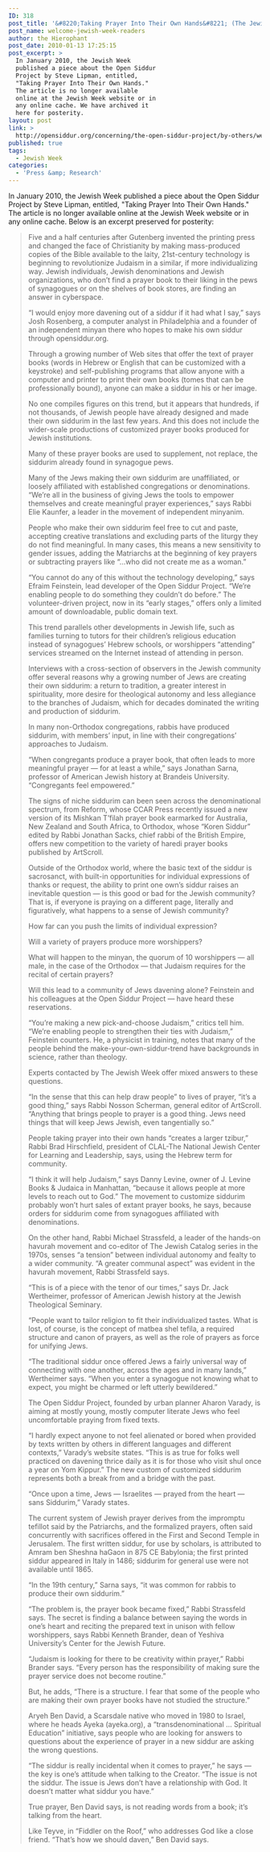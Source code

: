 ```yaml
---
ID: 318
post_title: '&#8220;Taking Prayer Into Their Own Hands&#8221; (The Jewish Week 2010)'
post_name: welcome-jewish-week-readers
author: the Hierophant
post_date: 2010-01-13 17:25:15
post_excerpt: >
  In January 2010, the Jewish Week
  published a piece about the Open Siddur
  Project by Steve Lipman, entitled,
  "Taking Prayer Into Their Own Hands."
  The article is no longer available
  online at the Jewish Week website or in
  any online cache. We have archived it
  here for posterity.
layout: post
link: >
  http://opensiddur.org/concerning/the-open-siddur-project/by-others/welcome-jewish-week-readers/
published: true
tags:
  - Jewish Week
categories:
  - 'Press &amp; Research'
---
```

In January 2010, the Jewish Week published a piece about the Open Siddur Project by Steve Lipman, entitled, "Taking Prayer Into Their Own Hands." The article is no longer available online at the Jewish Week website or in any online cache. Below is an excerpt preserved for posterity:

<blockquote>
Five and a half centuries after Gutenberg invented the printing press and changed the face of Christianity by making mass-produced copies of the Bible available to the laity, 21st-century technology is beginning to revolutionize Judaism in a similar, if more individualizing way. Jewish individuals, Jewish denominations and Jewish organizations, who don’t find a prayer book to their liking in the pews of synagogues or on the shelves of book stores, are finding an answer in cyberspace.

“I would enjoy more davening out of a siddur if it had what I say,” says Josh Rosenberg, a computer analyst in Philadelphia and a founder of an independent minyan there who hopes to make his own siddur through opensiddur.org.

Through a growing number of Web sites that offer the text of prayer books (words in Hebrew or English that can be customized with a keystroke) and self-publishing programs that allow anyone with a computer and printer to print their own books (tomes that can be professionally bound), anyone can make a siddur in his or her image.

No one compiles figures on this trend, but it appears that hundreds, if not thousands, of Jewish people have already designed and made their own siddurim in the last few years. And this does not include the wider-scale productions of customized prayer books produced for Jewish institutions.

Many of these prayer books are used to supplement, not replace, the siddurim already found in synagogue pews.

Many of the Jews making their own siddurim are unaffiliated, or loosely affiliated with established congregations or denominations. “We’re all in the business of giving Jews the tools to empower themselves and create meaningful prayer experiences,” says Rabbi Elie Kaunfer, a leader in the movement of independent minyanim.

People who make their own siddurim feel free to cut and paste, accepting creative translations and excluding parts of the liturgy they do not find meaningful. In many cases, this means a new sensitivity to gender issues, adding the Matriarchs at the beginning of key prayers or subtracting prayers like “...who did not create me as a woman.”

“You cannot do any of this without the technology developing,” says Efraim Feinstein, lead developer of the Open Siddur Project. “We’re enabling people to do something they couldn’t do before.” The volunteer-driven project, now in its “early stages,” offers only a limited amount of downloadable, public domain text.

This trend parallels other developments in Jewish life, such as families turning to tutors for their children’s religious education instead of synagogues’ Hebrew schools, or worshippers “attending” services streamed on the Internet instead of attending in person.

Interviews with a cross-section of observers in the Jewish community offer several reasons why a growing number of Jews are creating their own siddurim: a return to tradition, a greater interest in spirituality, more desire for theological autonomy and less allegiance to the branches of Judaism, which for decades dominated the writing and production of siddurim.

In many non-Orthodox congregations, rabbis have produced siddurim, with members’ input, in line with their congregations’ approaches to Judaism.

“When congregants produce a prayer book, that often leads to more meaningful prayer — for at least a while,” says Jonathan Sarna, professor of American Jewish history at Brandeis University. “Congregants feel empowered.”

The signs of niche siddurim can been seen across the denominational spectrum, from Reform, whose CCAR Press recently issued a new version of its Mishkan T’filah prayer book earmarked for Australia, New Zealand and South Africa, to Orthodox, whose “Koren Siddur” edited by Rabbi Jonathan Sacks, chief rabbi of the British Empire, offers new competition to the variety of haredi prayer books published by ArtScroll.

Outside of the Orthodox world, where the basic text of the siddur is sacrosanct, with built-in opportunities for individual expressions of thanks or request, the ability to print one own’s siddur raises an inevitable question — is this good or bad for the Jewish community? That is, if everyone is praying on a different page, literally and figuratively, what happens to a sense of Jewish community?

How far can you push the limits of individual expression?

Will a variety of prayers produce more worshippers?

What will happen to the minyan, the quorum of 10 worshippers — all male, in the case of the Orthodox — that Judaism requires for the recital of certain prayers?

Will this lead to a community of Jews davening alone? Feinstein and his colleagues at the Open Siddur Project –– have heard these reservations.

“You’re making a new pick-and-choose Judaism,” critics tell him. “We’re enabling people to strengthen their ties with Judaism,” Feinstein counters. He, a physicist in training, notes that many of the people behind the make-your-own-siddur-trend have backgrounds in science, rather than theology.

Experts contacted by The Jewish Week offer mixed answers to these questions.

“In the sense that this can help draw people” to lives of prayer, “it’s a good thing,” says Rabbi Nosson Scherman, general editor of ArtScroll. “Anything that brings people to prayer is a good thing. Jews need things that will keep Jews Jewish, even tangentially so.”

People taking prayer into their own hands “creates a larger tzibur,” Rabbi Brad Hirschfield, president of CLAL-The National Jewish Center for Learning and Leadership, says, using the Hebrew term for community.

“I think it will help Judaism,” says Danny Levine, owner of J. Levine Books & Judaica in Manhattan, “because it allows people at more levels to reach out to God.” The movement to customize siddurim probably won’t hurt sales of extant prayer books, he says, because orders for siddurim come from synagogues affiliated with denominations.

On the other hand, Rabbi Michael Strassfeld, a leader of the hands-on havurah movement and co-editor of The Jewish Catalog series in the 1970s, senses “a tension” between individual autonomy and fealty to a wider community. “A greater communal aspect” was evident in the havurah movement, Rabbi Strassfeld says.

“This is of a piece with the tenor of our times,” says Dr. Jack Wertheimer, professor of American Jewish history at the Jewish Theological Seminary. 

“People want to tailor religion to fit their individualized tastes. What is lost, of course, is the concept of matbea shel tefila, a required structure and canon of prayers, as well as the role of prayers as force for unifying Jews.

“The traditional siddur once offered Jews a fairly universal way of connecting with one another, across the ages and in many lands,” Wertheimer says. “When you enter a synagogue not knowing what to expect, you might be charmed or left utterly bewildered.”

The Open Siddur Project, founded by urban planner Aharon Varady, is aiming at mostly young, mostly computer literate Jews who feel uncomfortable praying from fixed texts.

“I hardly expect anyone to not feel alienated or bored when provided by texts written by others in different languages and different contexts,” Varady’s website states. “This is as true for folks well practiced on davening thrice daily as it is for those who visit shul once a year on Yom Kippur.” The new custom of customized siddurim represents both a break from and a bridge with the past.

“Once upon a time, Jews — Israelites — prayed from the heart — sans Siddurim,” Varady states.

The current system of Jewish prayer derives from the impromptu tefillot said by the Patriarchs, and the formalized prayers, often said concurrently with sacrifices offered in the First and Second Temple in Jerusalem. The first written siddur, for use by scholars, is attributed to Amram ben Sheshna haGaon in 875 CE Babylonia; the first printed siddur appeared in Italy in 1486; siddurim for general use were not available until 1865.

“In the 19th century,” Sarna says, “it was common for rabbis to produce their own siddurim.”

“The problem is, the prayer book became fixed,” Rabbi Strassfeld says. The secret is finding a balance between saying the words in one’s heart and reciting the prepared text in unison with fellow worshippers, says Rabbi Kenneth Brander, dean of Yeshiva University’s Center for the Jewish Future.

“Judaism is looking for there to be creativity within prayer,” Rabbi Brander says. “Every person has the responsibility of making sure the prayer service does not become routine.”

But, he adds, “There is a structure. I fear that some of the people who are making their own prayer books have not studied the structure.”

Aryeh Ben David, a Scarsdale native who moved in 1980 to Israel, where he heads Ayeka (ayeka.org), a “transdenominational ... Spiritual Education” initiative, says people who are looking for answers to questions about the experience of prayer in a new siddur are asking the wrong questions.

“The siddur is really incidental when it comes to prayer,” he says — the key is one’s attitude when talking to the Creator. “The issue is not the siddur. The issue is Jews don’t have a relationship with God. It doesn’t matter what siddur you have.”

True prayer, Ben David says, is not reading words from a book; it’s talking from the heart.

Like Teyve, in “Fiddler on the Roof,” who addresses God like a close friend. “That’s how we should daven,” Ben David says.
</blockquote>